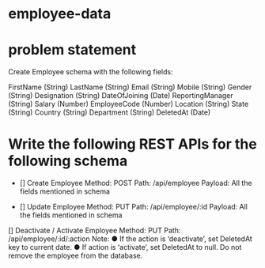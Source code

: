 # employee-data

# problem statement

Create Employee schema with the following fields:

FirstName (String)
LastName (String)
Email (String)
Mobile (String)
Gender (String)
Designation (String)
DateOfJoining (Date)
ReportingManager (String)
Salary (Number)
EmployeeCode (Number)
Location (String)
State (String)
Country (String)
Department (String)
DeletedAt (Date)

# Write the following REST APIs for the following schema
- [] Create Employee
Method: POST
Path: /api/employee
Payload: All the fields mentioned in schema

- [] Update Employee
Method: PUT
Path: /api/employee/:id
Payload: All the fields mentioned in schema

[] Deactivate / Activate Employee
Method: PUT
Path: /api/employee/:id/:action
Note:
● If the action is ‘deactivate’, set DeletedAt key to current date.
● If action is ‘activate’, set DeletedAt to null. Do not remove the employee from the database.
